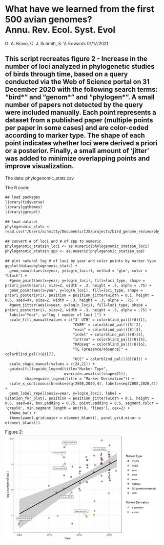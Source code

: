 # What have we learned from the first 500 avian genomes? <br /> Annu. Rev. Ecol. Syst. Evol

G. A. Bravo, C. J. Schmitt, S. V. Edwards 
01/17/2021

## This script recreates figure 2 - Increase in the number of loci analyzed in phylogenetic studies of birds through time, based on a query conducted via the Web of Science portal on 31 December 2020 with the following search terms: “bird*” and “genom*” and “phylogen*”. A small number of papers not detected by the query were included manually. Each point represents a dataset from a published paper (multiple points per paper in some cases) and are color-coded according to marker type. The shape of each point indicates whether loci were derived a priori or a posterior. Finally, a small amount of ‘jitter’ was added to minimize overlapping points and improve visualization.

The data: phylogenomic_stats.csv

The R code:

```
## load packages
library(tidyverse)
library(ggthemes)
library(ggrepel)

## load dataset
phylogenomic_stats <- read.csv("/Users/schmitty/Documents/CJS/projects/bird_genome_review/phylogenomic_stats.csv")

## convert # of loci and # of spp to numeric
phylogenomic_stats$n_loci <- as.numeric(phylogenomic_stats$n_loci)
phylogenomic_stats$n_spp <- as.numeric(phylogenomic_stats$n_spp)

## plot natural log # of loci by year and color points by marker type
ggplot(data=phylogenomic_stats) +
  geom_smooth(aes(x=year, y=log(n_loci)), method = 'glm', color = "black") +
  #geom_point(aes(x=year, y=log(n_loci), fill=loci_type, shape = priori_posteriori), size=2, width = .3, height = .3, alpha = .75) +
  geom_point(aes(x=year, y=log(n_loci), fill=loci_type, shape = priori_posteriori), position = position_jitter(width = 0.1, height = 0.5, seed=8), size=2, width = .3, height = .3, alpha = .75) +
  #geom_jitter(aes(x=year, y=log(n_loci), fill=loci_type, shape = priori_posteriori), size=2, width = .3, height = .3, alpha = .75) +
  labs(x="Year", y="log ( number of loci )") +
  scale_fill_manual(values = c("3' UTR" = colorblind_pal()(8)[1],
                               "CNEE" = colorblind_pal()(8)[2],
                               "exon" = colorblind_pal()(8)[3],
                               "indel" = colorblind_pal()(8)[4],
                               "intron" = colorblind_pal()(8)[5],
                               "RADseq" = colorblind_pal()(8)[6],
                               "TE (presence/absence)" = colorblind_pal()(8)[7],
                               "UCE" = colorblind_pal()(8)[8])) +
  scale_shape_manual(values = c(24,21)) +
  guides(fill=guide_legend(title="Marker Type",
                           override.aes=list(shape=21)),
         shape=guide_legend(title = "Marker Derivation")) +
  scale_x_continuous(breaks=seq(2008,2020,4), labels=seq(2008,2020,4)) +
  geom_label_repel(aes(x=year, y=log(n_loci), label = citation_for_plot), position = position_jitter(width = 0.1, height = 0.5, seed=8), box.padding = 0.75, point.padding = 0.5, segment.color = 'grey50', min.segment.length = unit(0, 'lines'), cex=2) +
  theme_bw() +
  theme(panel.grid.major = element_blank(), panel.grid.minor = element_blank())
```
Figure 2: \
![Figure 2](https://github.com/edwards-bird-lab/bird_genomics_review/blob/main/phylogenomic_stats_figure/Fig2.png)
